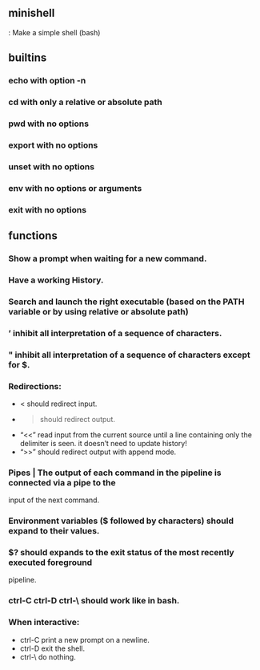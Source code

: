 ## minishell
 : Make a simple shell (bash)

## builtins
### echo with option -n
### cd with only a relative or absolute path
### pwd with no options
### export with no options
### unset with no options
### env with no options or arguments
### exit with no options

## functions
### Show a prompt when waiting for a new command.
### Have a working History.
### Search and launch the right executable (based on the PATH variable or by using relative or absolute path)
### ’ inhibit all interpretation of a sequence of characters.
### " inhibit all interpretation of a sequence of characters except for $.
### Redirections:
- < should redirect input.
- > should redirect output.
- “<<” read input from the current source until a line containing only the delimiter is seen. it doesn’t need to update history!
- “>>” should redirect output with append mode.
### Pipes | The output of each command in the pipeline is connected via a pipe to the
input of the next command.
### Environment variables ($ followed by characters) should expand to their values.
### $? should expands to the exit status of the most recently executed foreground
pipeline.
### ctrl-C ctrl-D ctrl-\ should work like in bash.
### When interactive:
- ctrl-C print a new prompt on a newline.
- ctrl-D exit the shell.
- ctrl-\ do nothing.
